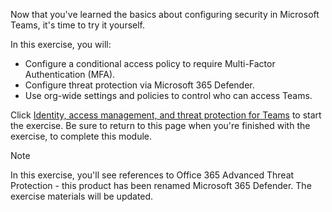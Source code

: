 Now that you've learned the basics about configuring security in Microsoft Teams, it's time to try it yourself.

In this exercise, you will: 
- Configure a conditional access policy to require Multi-Factor Authentication (MFA).
- Configure threat protection via Microsoft 365 Defender.
- Use org-wide settings and policies to control who can access Teams.

Click [Identity, access management, and threat protection for Teams](https://aka.ms/teamsesecurityinteractiveguide?azure-portal=true) to start the exercise. Be sure to return to this page when you're finished with the exercise, to complete this module.

>[!NOTE]
> In this exercise, you'll see references to Office 365 Advanced Threat Protection - this product has been renamed Microsoft 365 Defender. The exercise materials will be updated.